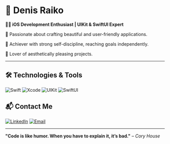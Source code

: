 # 🚀 Denis Raiko

**👨‍💻 iOS Development Enthusiast | UIKit & SwiftUI Expert**

🌟 Passionate about crafting beautiful and user-friendly applications.

💪 Achiever with strong self-discipline, reaching goals independently.

🎨 Lover of aesthetically pleasing projects.

---

## 🛠️ Technologies & Tools

![Swift](https://img.shields.io/badge/Swift-F05138?style=flat-square&logo=swift&logoColor=white)
![Xcode](https://img.shields.io/badge/Xcode-1575F9?style=flat-square&logo=xcode&logoColor=white)
![UIKit](https://img.shields.io/badge/UIKit-2396F3?style=flat-square&logo=apple&logoColor=white)
![SwiftUI](https://img.shields.io/badge/SwiftUI-FF6F00?style=flat-square&logo=swift&logoColor=white)

## 📬 Contact Me

[![LinkedIn](https://img.shields.io/badge/LinkedIn-0077B5?style=for-the-badge&logo=linkedin&logoColor=white)](https://www.linkedin.com/in/yourlinkedin(https://www.linkedin.com/in/denis-raiko-75011621b/))
[![Email](https://img.shields.io/badge/Email-D14836?style=for-the-badge&logo=gmail&logoColor=white)](mailto:raikod96@gmail.com)

---

**"Code is like humor. When you have to explain it, it’s bad."** – *Cory House*
